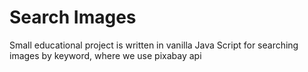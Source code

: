 # Search Images

Small educational project is written in vanilla Java Script for searching images by keyword, where we use pixabay api
